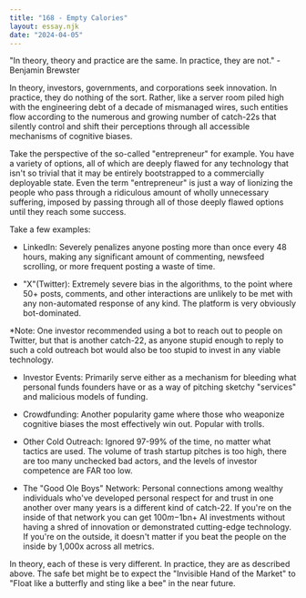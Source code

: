 ```yaml
---
title: "168 - Empty Calories"
layout: essay.njk
date: "2024-04-05"
---
```


"In theory, theory and practice are the same. In practice, they are not." -Benjamin Brewster

In theory, investors, governments, and corporations seek innovation. In practice, they do nothing of the sort. Rather, like a server room piled high with the engineering debt of a decade of mismanaged wires, such entities flow according to the numerous and growing number of catch-22s that silently control and shift their perceptions through all accessible mechanisms of cognitive biases.

Take the perspective of the so-called "entrepreneur" for example. You have a variety of options, all of which are deeply flawed for any technology that isn't so trivial that it may be entirely bootstrapped to a commercially deployable state. Even the term "entrepreneur" is just a way of lionizing the people who pass through a ridiculous amount of wholly unnecessary suffering, imposed by passing through all of those deeply flawed options until they reach some success.

Take a few examples:

- LinkedIn: Severely penalizes anyone posting more than once every 48 hours, making any significant amount of commenting, newsfeed scrolling, or more frequent posting a waste of time.

- "X"(Twitter): Extremely severe bias in the algorithms, to the point where 50+ posts, comments, and other interactions are unlikely to be met with any non-automated response of any kind. The platform is very obviously bot-dominated.
  
\*Note: One investor recommended using a bot to reach out to people on Twitter, but that is another catch-22, as anyone stupid enough to reply to such a cold outreach bot would also be too stupid to invest in any viable technology.

- Investor Events: Primarily serve either as a mechanism for bleeding what personal funds founders have or as a way of pitching sketchy "services" and malicious models of funding.

- Crowdfunding: Another popularity game where those who weaponize cognitive biases the most effectively win out. Popular with trolls.

- Other Cold Outreach: Ignored 97-99% of the time, no matter what tactics are used. The volume of trash startup pitches is too high, there are too many unchecked bad actors, and the levels of investor competence are FAR too low.

- The "Good Ole Boys" Network: Personal connections among wealthy individuals who've developed personal respect for and trust in one another over many years is a different kind of catch-22. If you're on the inside of that network you can get $100m-$1bn+ AI investments without having a shred of innovation or demonstrated cutting-edge technology. If you're on the outside, it doesn't matter if you beat the people on the inside by 1,000x across all metrics.

In theory, each of these is very different. In practice, they are as described above. The safe bet might be to expect the "Invisible Hand of the Market" to "Float like a butterfly and sting like a bee" in the near future.
